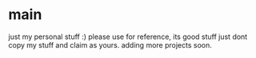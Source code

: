 # main
just my personal stuff :)
please use for reference, its good stuff
just dont copy my stuff and claim as yours.
adding more projects soon.
